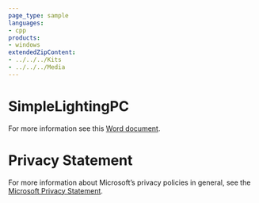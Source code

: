 ```yaml
---
page_type: sample
languages:
- cpp
products:
- windows
extendedZipContent:
- ../../../Kits
- ../../../Media
---
```

# SimpleLightingPC
For more information see this [Word document](Readme.docx).
# Privacy Statement
For more information about Microsoft’s privacy policies in general, see the [Microsoft Privacy Statement](https://privacy.microsoft.com/en-us/privacystatement/).
